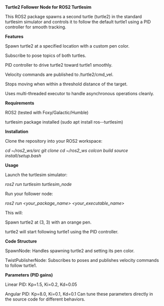 **Turtle2 Follower Node for ROS2 Turtlesim**

This ROS2 package spawns a second turtle (turtle2) in the standard turtlesim simulator and controls it to follow the default turtle1 using a PID controller for smooth tracking.

**Features**

Spawn turtle2 at a specified location with a custom pen color.

Subscribe to pose topics of both turtles.

PID controller to drive turtle2 toward turtle1 smoothly.

Velocity commands are published to /turtle2/cmd_vel.

Stops moving when within a threshold distance of the target.

Uses multi-threaded executor to handle asynchronous operations cleanly.

**Requirements**

ROS2 (tested with Foxy/Galactic/Humble)

turtlesim package installed (sudo apt install ros-<ros-distro>-turtlesim)

**Installation**

Clone the repository into your ROS2 workspace:

_cd ~/ros2_ws/src
git clone <your-repo-url>
cd ~/ros2_ws
colcon build
source install/setup.bash_

**Usage**

Launch the turtlesim simulator:

_ros2 run turtlesim turtlesim_node_


Run your follower node:

_ros2 run <your_package_name> <your_executable_name>_


This will:

Spawn turtle2 at (3, 3) with an orange pen.

turtle2 will start following turtle1 using the PID controller.

**Code Structure**

SpawnNode: Handles spawning turtle2 and setting its pen color.

TwistPublisherNode: Subscribes to poses and publishes velocity commands to follow turtle1.

**Parameters (PID gains)**

Linear PID: Kp=1.5, Ki=0.2, Kd=0.05

Angular PID: Kp=8.0, Ki=0.1, Kd=0.1
Can tune these parameters directly in the source code for different behaviors.
